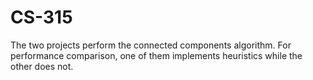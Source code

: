 # CS-315

The two projects perform the connected components algorithm. 
For performance comparison, one of them implements heuristics while the other does not.
